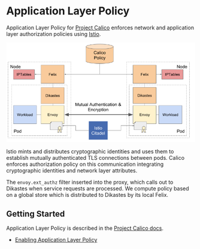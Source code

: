 # Application Layer Policy

Application Layer Policy for [Project Calico][calico] enforces network and
application layer authorization policies using [Istio].

![arch](docs/arch.png)

Istio mints and distributes cryptographic identities and uses them to establish mutually authenticated TLS connections
between pods.  Calico enforces authorization policy on this communication integrating cryptographic identities and 
network layer attributes.

The `envoy.ext_authz` filter inserted into the proxy, which calls out to Dikastes when service requests are
processed.  We compute policy based on a global store which is distributed to Dikastes by its local Felix.
 
## Getting Started

Application Layer Policy is described in the [Project Calico docs][docs].

 - [Enabling Application Layer Policy](https://docs.projectcalico.org/master/security/app-layer-policy)
 
 
 [calico]: https://projectcalico.org
 [istio]: https://istio.io
 [docs]: https://docs.projectcalico.org/latest
 
